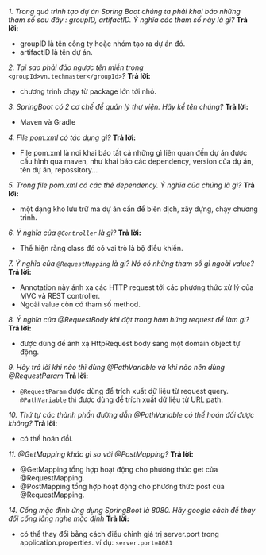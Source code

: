 *1. Trong quá trình tạo dự án Spring Boot chúng ta phải khai báo những tham số sau đây : groupID, artifactID. Ý nghĩa các tham số này là gì?*
**Trả lời**: 
- groupID là tên công ty hoặc nhóm tạo ra dự án đó.
- artifactID là tên dự án.

*2. Tại sao phải đảo ngược tên miền trong* ``<groupId>vn.techmaster</groupId>``*?*
**Trả lời:**
- chương trình chạy từ package lớn tới nhỏ.


*3. SpringBoot có 2 cơ chế để quản lý thư viện. Hãy kể tên chúng?*
**Trả lời:**
- Maven và Gradle

*4. File pom.xml có tác dụng gì?*
**Trả lời:**
- File pom.xml là nơi khai báo tất cả những gì liên quan đến dự án được cấu hình qua maven, như khai báo các dependency, version của dự án, tên dự án, repossitory...

*5. Trong file pom.xml có các thẻ dependency. Ý nghĩa của chúng là gì?*
**Trả lời:**
- một dạng kho lưu trữ mà dự án cần để biên dịch, xây dựng, chạy chương trình.

*6. Ý nghĩa của ``@Controller`` là gì?*
**Trả lời:**
- Thể hiện rằng class đó có vai trò là bộ điều khiển.

*7. Ý nghĩa của ``@RequestMapping`` là gì? Nó có những tham số gì ngoài value?*
**Trả lời:**
- Annotation này ánh xạ các HTTP request tới các phương thức xử lý của MVC và REST controller.
- Ngoài value còn có tham số method.

*8. Ý nghĩa của @RequestBody khi đặt trong hàm hứng request để làm gì?*
**Trả lời:**
- được dùng để ánh xạ HttpRequest body sang một domain object tự động.

*9. Hãy trả lời khi nào thì dùng @PathVariable và khi nào nên dùng @RequestParam*
**Trả lời:**
- ``@RequestParam`` được dùng để trích xuất dữ liệu từ request query. ``@PathVariable`` thì được dùng để trích xuất dữ liệu từ URL path.

*10. Thứ tự các thành phần đường dẫn @PathVariable có thể hoán đổi được không?*
**Trả lời:**
- có thể hoán đổi.

*11. @GetMapping khác gì so với @PostMapping?*
**Trả lời:**
- @GetMapping tổng hợp hoạt động cho phương thức get của @RequestMapping.
- @PostMapping tổng hợp hoạt động cho phương thức post của @RequestMapping.

*14. Cổng mặc định ứng dụng SpringBoot là 8080. Hãy google cách để thay đổi cổng lắng nghe mặc định*
**Trả lời:**
- có thể thay đổi bằng cách điều chỉnh giá trị server.port trong application.properties. ví dụ: ``server.port=8081``